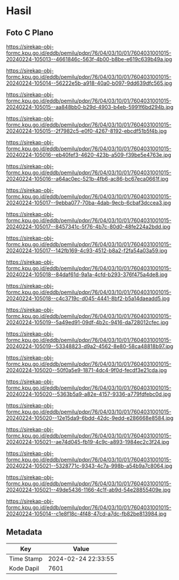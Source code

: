 # Hasil

## Foto C Plano

https://sirekap-obj-formc.kpu.go.id/eddb/pemilu/pdpr/76/04/03/10/01/7604031001015-20240224-105013--4661846c-563f-4b00-b8be-e619c639b49a.jpg

https://sirekap-obj-formc.kpu.go.id/eddb/pemilu/pdpr/76/04/03/10/01/7604031001015-20240224-105014--56222e5b-a918-40a0-b097-9dd639dfc565.jpg

https://sirekap-obj-formc.kpu.go.id/eddb/pemilu/pdpr/76/04/03/10/01/7604031001015-20240224-105015--aa848bb0-b29d-4903-b4eb-5991f6bd294b.jpg

https://sirekap-obj-formc.kpu.go.id/eddb/pemilu/pdpr/76/04/03/10/01/7604031001015-20240224-105015--2f7982c5-e0f0-4267-8192-ebcdf51b5f4b.jpg

https://sirekap-obj-formc.kpu.go.id/eddb/pemilu/pdpr/76/04/03/10/01/7604031001015-20240224-105016--eb40fef3-4620-423b-a509-f39be5e4763e.jpg

https://sirekap-obj-formc.kpu.go.id/eddb/pemilu/pdpr/76/04/03/10/01/7604031001015-20240224-105016--a64ac0ec-521b-4fb6-ac86-bc67eca0661f.jpg

https://sirekap-obj-formc.kpu.go.id/eddb/pemilu/pdpr/76/04/03/10/01/7604031001015-20240224-105017--9ebba077-70ba-4dab-9ecb-6cbaf3dccea3.jpg

https://sirekap-obj-formc.kpu.go.id/eddb/pemilu/pdpr/76/04/03/10/01/7604031001015-20240224-105017--8457341c-5f76-4b7c-80d0-48fe224a2bdd.jpg

https://sirekap-obj-formc.kpu.go.id/eddb/pemilu/pdpr/76/04/03/10/01/7604031001015-20240224-105017--142fb169-4c93-4512-b8a2-f2fa54a03a59.jpg

https://sirekap-obj-formc.kpu.go.id/eddb/pemilu/pdpr/76/04/03/10/01/7604031001015-20240224-105018--84daf61d-9a1a-4cfd-b293-376f475a4de8.jpg

https://sirekap-obj-formc.kpu.go.id/eddb/pemilu/pdpr/76/04/03/10/01/7604031001015-20240224-105018--c4c3719c-d045-4441-8bf2-b5a14daeadd5.jpg

https://sirekap-obj-formc.kpu.go.id/eddb/pemilu/pdpr/76/04/03/10/01/7604031001015-20240224-105019--5a49ed91-09df-4b2c-9416-da728012cfec.jpg

https://sirekap-obj-formc.kpu.go.id/eddb/pemilu/pdpr/76/04/03/10/01/7604031001015-20240224-105019--53348823-d9a2-4562-8e80-58ca48818b97.jpg

https://sirekap-obj-formc.kpu.go.id/eddb/pemilu/pdpr/76/04/03/10/01/7604031001015-20240224-105020--50f0a5e9-1871-4dc4-9f0d-fecdf3e21cda.jpg

https://sirekap-obj-formc.kpu.go.id/eddb/pemilu/pdpr/76/04/03/10/01/7604031001015-20240224-105020--5363b5a9-a82e-4157-9336-a779fdfebc0d.jpg

https://sirekap-obj-formc.kpu.go.id/eddb/pemilu/pdpr/76/04/03/10/01/7604031001015-20240224-105020--12e15da9-6bdd-42dc-9edd-e286668e8584.jpg

https://sirekap-obj-formc.kpu.go.id/eddb/pemilu/pdpr/76/04/03/10/01/7604031001015-20240224-105021--ae74d045-fb19-4c9c-a893-1984ec2c3f24.jpg

https://sirekap-obj-formc.kpu.go.id/eddb/pemilu/pdpr/76/04/03/10/01/7604031001015-20240224-105021--5328771c-9343-4c7a-998b-a54b9a7c8064.jpg

https://sirekap-obj-formc.kpu.go.id/eddb/pemilu/pdpr/76/04/03/10/01/7604031001015-20240224-105021--49de5436-1166-4c1f-ab9d-54e28855409e.jpg

https://sirekap-obj-formc.kpu.go.id/eddb/pemilu/pdpr/76/04/03/10/01/7604031001015-20240224-105014--c1e8f18c-4f48-47cd-a7dc-fb82be813984.jpg


## Metadata

| Key        | Value               |
| ---------- | ------------------- |
| Time Stamp | 2024-02-24 22:33:55 |
| Kode Dapil | 7601                |



